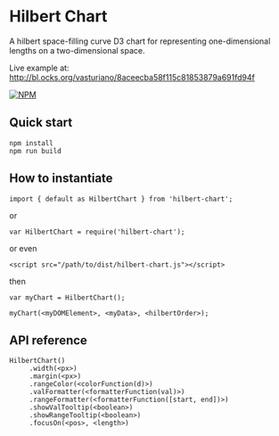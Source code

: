 # Hilbert Chart

A hilbert space-filling curve D3 chart for representing one-dimensional lengths on a two-dimensional space.

Live example at: http://bl.ocks.org/vasturiano/8aceecba58f115c81853879a691fd94f

[![NPM](https://nodei.co/npm/hilbert-chart.png?compact=true)](https://nodei.co/npm/hilbert-chart/)

## Quick start

```
npm install
npm run build
```

## How to instantiate

```
import { default as HilbertChart } from 'hilbert-chart';
```
or
```
var HilbertChart = require('hilbert-chart');
```
or even
```
<script src="/path/to/dist/hilbert-chart.js"></script>
```
then
```
var myChart = HilbertChart();

myChart(<myDOMElement>, <myData>, <hilbertOrder>);
```

## API reference

```
HilbertChart()
     .width(<px>)
     .margin(<px>)
     .rangeColor(<colorFunction(d)>)
     .valFormatter(<formatterFunction(val)>)
     .rangeFormatter(<formatterFunction([start, end])>)
     .showValTooltip(<boolean>)
     .showRangeTooltip(<boolean>)
     .focusOn(<pos>, <length>)
```
